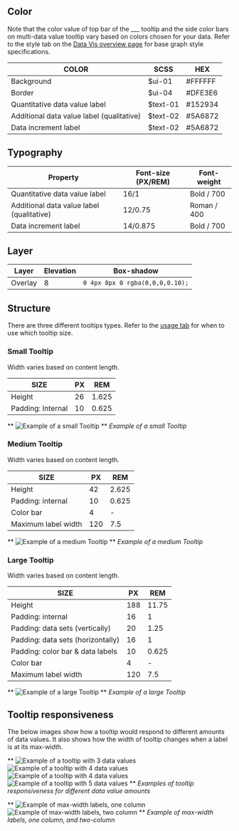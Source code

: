 ## Color
Note that the color value of top bar of the ___ tooltip and the side color bars on multi-data value tooltip vary based on colors chosen for your data. Refer to the style tab on the [Data Vis overview page](/data-vis/overview/colors) for base graph style specifications.

| COLOR            | SCSS                   | HEX        |
|------------------|------------------------|------------|
| Background       | $ui-01                 | #FFFFFF    |
| Border           | $ui-04                 | #DFE3E6    |
| Quantitative data value label | $text-01  | #152934    |
| Additional data value label (qualitative) | $text-02  | #5A6872   |
| Data increment label  | $text-02  | #5A6872  |

## Typography
| Property         | Font-size (PX/REM) |  Font-weight |
|------------------|--------------------|--------------|
| Quantitative data value label | 16/1  | Bold / 700   |
| Additional data value label (qualitative) | 12/0.75   | Roman / 400   |
| Data increment label  | 14/0.875      | Bold / 700   |

## Layer
| Layer      | Elevation  | Box-shadow                       |
|------------|------------|----------------------------------|
| Overlay    | 8          | `0 4px 8px 0 rgba(0,0,0,0.10);`  |


## Structure
There are three different tooltips types. Refer to the [usage tab](/data-vis/tooltip/usage) for when to use which tooltip size.

### Small Tooltip
Width varies based on content length.

| SIZE                | PX    |  REM   |
|---------------------|-------|--------|
| Height				  |  26   | 1.625  |
| Padding: Internal   |  10   | 0.625  |


**
![Example of a small Tooltip](images/style-tooltip-1.png)
**
_Example of a small Tooltip_

### Medium Tooltip
Width varies based on content length.

| SIZE                | PX    |  REM   |
|---------------------|-------|--------|
| Height				  |  42   | 2.625  |
| Padding: internal   |  10   | 0.625  |  
| Color bar           |  4    | -      |
| Maximum label width |  120  | 7.5    |  


**
![Example of a medium Tooltip](images/style-tooltip-2.png)
**
_Example of a medium Tooltip_

### Large Tooltip
Width varies based on content length.

| SIZE                | PX    |  REM   |
|---------------------|-------|--------|
| Height				  | 188   | 11.75  |
| Padding: internal   |  16   | 1      |  
| Padding: data sets (vertically) |  20    | 1.25  |
| Padding: data sets (horizontally)  |  16   | 1   |
| Padding: color bar & data labels   |  10   | 0.625 |
| Color bar      | 4     | -      |
| Maximum label width |  120  | 7.5    |  


**
![Example of a large Tooltip](images/style-tooltip-3.png)
**
_Example of a large Tooltip_

## Tooltip responsiveness
The below images show how a tooltip would respond to different amounts of data values. It also shows how the width of tooltip changes when a label is at its max-width.

**
![Example of a tooltip with 3 data values](images/style-tooltip-4.png)
![Example of a tooltip with 4 data values](images/style-tooltip-5.png)
![Example of a tooltip with 4 data values](images/style-tooltip-6.png)
![Example of a tooltip with 5 data values](images/style-tooltip-3.png)
**
_Examples of tooltip responsiveness for different data value amounts_

**
![Example of max-width labels, one column](images/style-tooltip-7.png)
![Example of max-width labels, two column](images/style-tooltip-8.png)
**
_Example of max-width labels, one column, and two-column_
